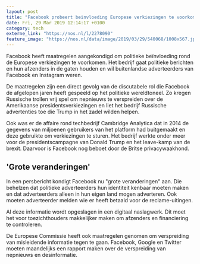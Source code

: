 ```yaml
---
layout: post
title: "Facebook probeert beïnvloeding Europese verkiezingen te voorkomen"
date: Fri, 29 Mar 2019 12:14:17 +0100
category: tech
externe_link: "https://nos.nl/l/2278090"
feature_image: "https://nos.nl/data/image/2019/03/29/540068/1008x567.jpg"
---
```


<p>Facebook heeft maatregelen aangekondigd om politieke beïnvloeding rond de Europese verkiezingen te voorkomen. Het bedrijf gaat politieke berichten en hun afzenders in de gaten houden en wil buitenlandse adverteerders van Facebook en Instagram weren.</p>
<p>De maatregelen zijn een direct gevolg van de discutabele rol die Facebook de afgelopen jaren heeft gespeeld op het politieke wereldtoneel. Zo kregen Russische trollen vrij spel om nepnieuws te verspreiden over de Amerikaanse presidentsverkiezingen en liet het bedrijf Russische advertenties toe die Trump in het zadel wilden helpen.</p>
<p>Ook was er de affaire rond techbedrijf Cambridge Analytica dat in 2014 de gegevens van miljoenen gebruikers van het platform had buitgemaakt en deze gebruikte om verkiezingen te sturen. Het bedrijf werkte onder meer voor de presidentscampagne van Donald Trump en het leave-kamp van de brexit. Daarvoor is Facebook nog beboet door de Britse privacywaakhond.</p>
<h2>'Grote veranderingen'</h2>
<p>In een persbericht kondigt Facebook nu "grote veranderingen" aan. Die behelzen dat politieke adverteerders hun identiteit kenbaar moeten maken en dat adverteerders alleen in hun eigen land mogen adverteren. Ook moeten adverteerder melden wie er heeft betaald voor de reclame-uitingen.</p>
<p>Al deze informatie wordt opgeslagen in een digitaal naslagwerk. Dit moet het voor toezichthouders makkelijker maken om afzenders en financiering te controleren.</p>
<p>De Europese Commissie heeft ook maatregelen genomen om verspreiding van misleidende informatie tegen te gaan. Facebook, Google en Twitter moeten maandelijks een rapport maken over de verspreiding van nepnieuws en desinformatie.</p>
